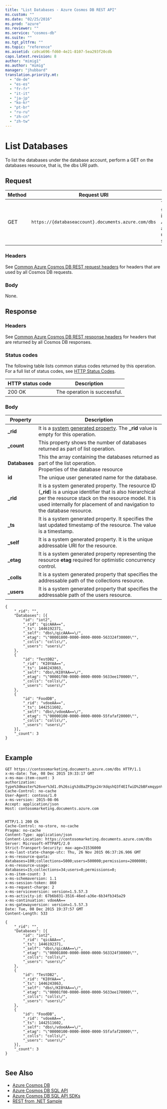 ```yaml
---
title: "List Databases - Azure Cosmos DB REST API"
ms.custom: ""
ms.date: "02/25/2016"
ms.prod: "azure"
ms.reviewer: ""
ms.service: "cosmos-db"
ms.suite: ""
ms.tgt_pltfrm: ""
ms.topic: "reference"
ms.assetid: ca9ca696-fd60-4e21-8107-5ea293f20cdb
caps.latest.revision: 8
author: "mimig1"
ms.author: "mimig"
manager: "jhubbard"
translation.priority.mt: 
  - "de-de"
  - "es-es"
  - "fr-fr"
  - "it-it"
  - "ja-jp"
  - "ko-kr"
  - "pt-br"
  - "ru-ru"
  - "zh-cn"
  - "zh-tw"
---
```

# List Databases
  To list the databases under the database account, perform a GET on the databases resource, that is, the dbs URI path.  
  
## Request  
  
|Method|Request URI|Description|  
|------------|-----------------|-----------------|  
|GET|`https://{databaseaccount}.documents.azure.com/dbs`|The {databaseaccount} is the name of the Azure Cosmos DB account created under your subscription.|  
  
### Headers  
 See [Common Azure Cosmos DB REST request headers](common-cosmosdb-rest-request-headers.md) for headers that are used by all Cosmos DB requests.  
  
### Body  
 None.  
  
## Response  
  
### Headers  
 See [Common Azure Cosmos DB REST response headers](common-cosmosdb-rest-response-headers.md) for headers that are returned by all Cosmos DB responses.  
  
### Status codes  
 The following table lists common status codes returned by this operation. For a full list of status codes, see [HTTP Status Codes](https://msdn.microsoft.com/library/azure/dn783364.aspx).  
  
|HTTP status code|Description|  
|----------------------|-----------------|  
|200 OK|The operation is successful.|  
  
### Body  
  
|Property|Description|  
|--------------|-----------------|  
|**_rid**|It is a [system generated property](https://docs.microsoft.com/azure/cosmos-db/sql-api-resources#system-vs-user-defined-resources). The **_rid** value is empty for this operation.|  
|**_count**|This property shows the number of databases returned as part of list operation.|  
|**Databases**|This the array containing the databases returned as part of the list operation.<br />Properties of the database resource|  
|**id**|The unique user generated name for the database.|  
|**_rid**|It is a system generated property. The resource ID (**_rid**) is a unique identifier that is also hierarchical per the resource stack on the resource model. It is used internally for placement of and navigation to the database resource.|  
|**_ts**|It is a system generated property. It specifies the last updated timestamp of the resource. The value is a timestamp.|  
|**_self**|It is a system generated property. It is the unique addressable URI for the resource.|  
|**_etag**|It is a system generated property representing the resource **etag** required for optimistic concurrency control.|  
|**_colls**|It is a system generated property that specifies the addressable path of the collections resource.|  
|**_users**|It is a system generated property that specifies the addressable path of the users resource.|  
  
```  
{  
    "_rid": "",  
    "Databases": [{  
        "id": "iot2",  
        "_rid": "qicAAA==",  
        "_ts": 1446192371,  
        "_self": "dbs\/qicAAA==\/",  
        "_etag": "\"00001800-0000-0000-0000-563324f30000\"",  
        "_colls": "colls\/",  
        "_users": "users\/"  
    },  
    {  
        "id": "TestDB2",  
        "_rid": "KI0YAA==",  
        "_ts": 1446243863,  
        "_self": "dbs\/KI0YAA==\/",  
        "_etag": "\"00001f00-0000-0000-0000-5633ee170000\"",  
        "_colls": "colls\/",  
        "_users": "users\/"  
    },  
    {  
        "id": "FoodDB",  
        "_rid": "vdoeAA==",  
        "_ts": 1442511602,  
        "_self": "dbs\/vdoeAA==\/",  
        "_etag": "\"00000100-0000-0000-0000-55fafaf20000\"",  
        "_colls": "colls\/",  
        "_users": "users\/"  
    }],  
    "_count": 3  
}  
  
```  
  
## Example  
  
```  
GET https://contosomarketing.documents.azure.com/dbs HTTP/1.1  
x-ms-date: Tue, 08 Dec 2015 19:33:17 GMT  
x-ms-max-item-count: 3  
authorization: type%3dmaster%26ver%3d1.0%26sig%3d8aZP3gx24rXdqshQ3f4EIfwiD%2bBFxmqypnVg9GQkpwU%3d  
Cache-Control: no-cache  
User-Agent: contoso/1.0  
x-ms-version: 2015-08-06  
Accept: application/json  
Host: contosomarketing.documents.azure.com  
  
```  
  
```  
HTTP/1.1 200 Ok  
Cache-Control: no-store, no-cache  
Pragma: no-cache  
Content-Type: application/json  
Content-Location: https://contosomarketing.documents.azure.com/dbs  
Server: Microsoft-HTTPAPI/2.0  
Strict-Transport-Security: max-age=31536000  
x-ms-last-state-change-utc: Thu, 26 Nov 2015 06:37:26.906 GMT  
x-ms-resource-quota: databases=100;collections=5000;users=500000;permissions=2000000;  
x-ms-resource-usage: databases=15;collections=34;users=0;permissions=0;  
x-ms-item-count: 3  
x-ms-schemaversion: 1.1  
x-ms-session-token: 860  
x-ms-request-charge: 2  
x-ms-serviceversion: version=1.5.57.3  
x-ms-activity-id: 67b6b831-3516-46ed-a36e-6b34fb345a29  
x-ms-continuation: vdoeAA==  
x-ms-gatewayversion: version=1.5.57.3  
Date: Tue, 08 Dec 2015 19:37:57 GMT  
Content-Length: 533  
  
{  
    "_rid": "",  
    "Databases": [{  
        "id": "iot2",  
        "_rid": "qicAAA==",  
        "_ts": 1446192371,  
        "_self": "dbs\/qicAAA==\/",  
        "_etag": "\"00001800-0000-0000-0000-563324f30000\"",  
        "_colls": "colls\/",  
        "_users": "users\/"  
    },  
    {  
        "id": "TestDB2",  
        "_rid": "KI0YAA==",  
        "_ts": 1446243863,  
        "_self": "dbs\/KI0YAA==\/",  
        "_etag": "\"00001f00-0000-0000-0000-5633ee170000\"",  
        "_colls": "colls\/",  
        "_users": "users\/"  
    },  
    {  
        "id": "FoodDB",  
        "_rid": "vdoeAA==",  
        "_ts": 1442511602,  
        "_self": "dbs\/vdoeAA==\/",  
        "_etag": "\"00000100-0000-0000-0000-55fafaf20000\"",  
        "_colls": "colls\/",  
        "_users": "users\/"  
    }],  
    "_count": 3  
}  
  
```  
  
## See Also  
* [Azure Cosmos DB](https://docs.microsoft.com/azure/cosmos-db/introduction) 
* [Azure Cosmos DB SQL API](https://docs.microsoft.com/azure/cosmos-db/sql-api-introduction)   
* [Azure Cosmos DB SQL API SDKs](https://docs.microsoft.com/en-us/azure/cosmos-db/sql-api-sdk-dotnet)    
* [REST from .NET Sample](https://github.com/Azure/azure-documentdb-dotnet/tree/master/samples/rest-from-.net)  
  
  

